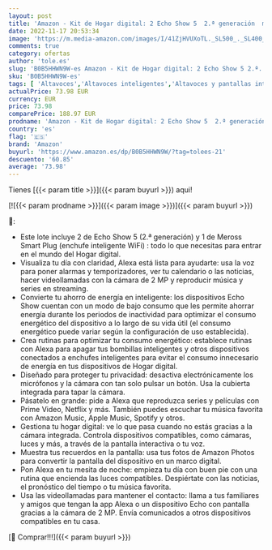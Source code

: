 ```yaml
---
layout: post
title: 'Amazon - Kit de Hogar digital: 2 Echo Show 5  2.ª generación  modelo de 2021   Antracita + Meross enchufe inteligente | Convierte tu casa en un Hogar digital y optimiza tu consumo energético'
date: 2022-11-17 20:53:34
image: 'https://m.media-amazon.com/images/I/41ZjHVUXoTL._SL500_._SL400_.jpg'
comments: true
category: ofertas
author: 'tole.es'
slug: 'B0B5HHWN9W-es Amazon - Kit de Hogar digital: 2 Echo Show 5 2.ª...'
sku: 'B0B5HHWN9W-es'
tags: [ 'Altavoces','Altavoces inteligentes','Altavoces y pantallas inteligentes Echo','Dispositivos Amazon','Dispositivos Amazon y Accesorios','Electrónica','Equipos de audio y Hi-Fi','Paquetes de dispositivos','amazon','enchufe','inteligente','🇪🇸', ]
actualPrice: 73.98 EUR
currency: EUR
price: 73.98
comparePrice: 188.97 EUR
prodname: 'Amazon - Kit de Hogar digital: 2 Echo Show 5  2.ª generación  modelo de 2021   Antracita + Meross enchufe inteligente | Convierte tu casa en un Hogar digital y optimiza tu consumo energético'
country: 'es'
flag: '🇪🇸'
brand: 'Amazon'
buyurl: 'https://www.amazon.es/dp/B0B5HHWN9W/?tag=tolees-21'
descuento: '60.85'
average: '73.98'
---
```


Tienes [{{< param title >}}]({{< param buyurl >}}) aqui!

[![{{< param prodname >}}]({{< param image >}})]({{< param buyurl >}})

🔎:

- Este lote incluye 2 de Echo Show 5 (2.ª generación) y 1 de Meross Smart Plug (enchufe inteligente WiFi) : todo lo que necesitas para entrar en el mundo del Hogar digital.
- Visualiza tu día con claridad, Alexa está lista para ayudarte: usa la voz para poner alarmas y temporizadores, ver tu calendario o las noticias, hacer videollamadas con la cámara de 2 MP y reproducir música y series en streaming.
- Convierte tu ahorro de energía en inteligente: los dispositivos Echo Show cuentan con un modo de bajo consumo que les permite ahorrar energía durante los periodos de inactividad para optimizar el consumo energético del dispositivo a lo largo de su vida útil (el consumo energético puede variar según la configuración de uso establecida).
- Crea rutinas para optimizar tu consumo energético: establece rutinas con Alexa para apagar tus bombillas inteligentes y otros dispositivos conectados a enchufes inteligentes para evitar el consumo innecesario de energía en tus dispositivos de Hogar digital.
- Diseñado para proteger tu privacidad: desactiva electrónicamente los micrófonos y la cámara con tan solo pulsar un botón. Usa la cubierta integrada para tapar la cámara.
- Pásatelo en grande: pide a Alexa que reproduzca series y películas con Prime Video, Netflix y más. También puedes escuchar tu música favorita con Amazon Music, Apple Music, Spotify y otros.
- Gestiona tu hogar digital: ve lo que pasa cuando no estás gracias a la cámara integrada. Controla dispositivos compatibles, como cámaras, luces y más, a través de la pantalla interactiva o tu voz.
- Muestra tus recuerdos en la pantalla: usa tus fotos de Amazon Photos para convertir la pantalla del dispositivo en un marco digital.
- Pon Alexa en tu mesita de noche: empieza tu día con buen pie con una rutina que encienda las luces compatibles. Despiértate con las noticias, el pronóstico del tiempo o tu música favorita.
- Usa las videollamadas para mantener el contacto: llama a tus familiares y amigos que tengan la app Alexa o un dispositivo Echo con pantalla gracias a la cámara de 2 MP. Envía comunicados a otros dispositivos compatibles en tu casa.

[🛒 Comprar!!!]({{< param buyurl >}})
